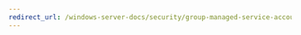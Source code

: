 ```yaml
---
redirect_url: /windows-server-docs/security/group-managed-service-accounts/security-options/network-security-force-logoff-when-logon-hours-expire.md
---
```

